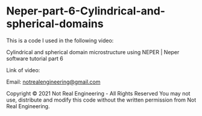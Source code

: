 # Neper-part-6-Cylindrical-and-spherical-domains

This is a code I used in the following video:

Cylindrical and spherical domain microstructure using NEPER | Neper software tutorial part 6

Link of video:

Email: notrealengineering@gmail.com

Copyright © 2021 Not Real Engineering - All Rights Reserved You may not use, distribute and modify this code without the written permission from Not Real Engineering.
